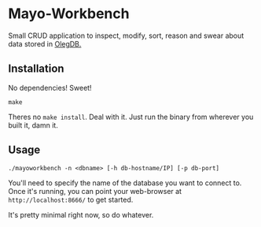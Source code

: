# Mayo-Workbench

Small CRUD application to inspect, modify, sort, reason and swear about data
stored in [OlegDB.](https://olegdb.org/)

## Installation

No dependencies! Sweet!

```
make
```

Theres no `make install`. Deal with it. Just run the binary from wherever you
built it, damn it.

## Usage

```
./mayoworkbench -n <dbname> [-h db-hostname/IP] [-p db-port]
```

You'll need to specify the name of the database you want to connect to. Once
it's running, you can point your web-browser at `http://localhost:8666/` to get
started.

It's pretty minimal right now, so do whatever.

